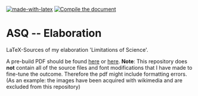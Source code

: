 [![made-with-latex](https://img.shields.io/badge/Made%20with-LaTeX-1f425f.svg)](https://www.latex-project.org/) [![Compile the document](https://github.com/EagleoutIce/asq-limitations-of-science/actions/workflows/compile.yaml/badge.svg)](https://github.com/EagleoutIce/asq-limitations-of-science/actions/workflows/compile.yaml)

# ASQ -- Elaboration

LaTeX-Sources of my elaboration 'Limitations of Science'.

A pre-build PDF should be found [here](https://media.githubusercontent.com/media/EagleoutIce/asq-limitations-of-science/gh-pages/asq-20th-ausarbeitung.pdf) or [here](https://github.com/EagleoutIce/asq-limitations-of-science/blob/gh-pages/asq-20th-ausarbeitung.pdf). **Note**: This repository does **not** contain all of the source files and font modifications that I have made to fine-tune the outcome. Therefore the pdf might include formatting errors. (As an example: the images have been acquired with wikimedia and are excluded from this repository)